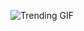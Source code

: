 
<!-- GIF_SECTION -->
![Trending GIF](https://media1.giphy.com/media/v1.Y2lkPThiYjIxNzcyNGtnYzd4YThicmtpdXZzYThneHVpeHVzbWdkcHIwaGp0OHd5YzV1NSZlcD12MV9naWZzX3NlYXJjaCZjdD1n/Ah9o4OswzOuFSRUN57/giphy.gif)
<!-- END_GIF_SECTION -->
